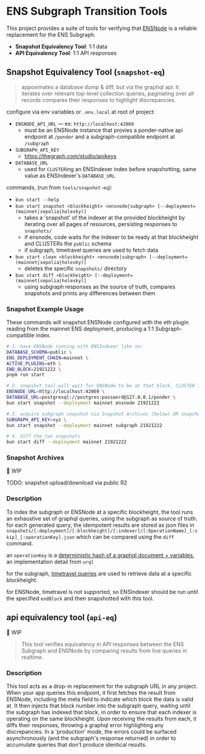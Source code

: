 # ENS Subgraph Transition Tools

This project provides a suite of tools for verifying that [ENSNode](https://github.com/namehash/ensnode) is a reliable replacement for the ENS Subgraph.

- **Snapshot Equivalency Tool**: 1:1 data
- **API Equivalency Tool**: 1:1 API responses

## Snapshot Equivalency Tool (`snapshot-eq`)

> appoximates a database dump & diff, but via the graphql api: it iterates over relevant top-level collection queries, paginating over all records compares their responses to highlight discrepancies.

configure via env variables or `.env.local` at root of project:
- `ENSNODE_API_URL` — ex: `http://localhost:42069`
  - must be an ENSNode instance that provies a ponder-native api endpoint at `/ponder` and a subgraph-compatible endpoint at `/subgraph`
- `SUBGRAPH_API_KEY`
  - https://thegraph.com/studio/apikeys
- `DATABASE_URL`
  - used for `CLUSTER`ing an ENSIndexer index before snapshotting, same value as ENSIndexer's `DATABASE_URL`

commands, (run from `tools/snapshot-eq`):
- `bun start --help`
- `bun start snapshot <blockheight> <ensnode|subgraph> [--deployment=(mainnet|sepolia|holesky)]`
  - takes a 'snapshot' of the indexer at the provided blockheight by iterating over all pages of resources, persisting responses to `snapshots/`
  - if ensnode, code waits for the indexer to be ready at that blockheight and CLUSTERs the `public` schema
  - if subgraph, timetravel queries are used to fetch data
- `bun start clean <blockheight> <ensnode|subgraph> [--deployment=(mainnet|sepolia|holesky)]`
  - deletes the specific `snapshots/` directory
- `bun start diff <blockheight> [--deployment=(mainnet|sepolia|holesky)]`
  - using subgraph responses as the source of truth, compares snapshots and prints any differences between them

### Snapshot Example Usage

These commands will snapshot ENSNode configured with the eth plugin reading from the mainnet ENS deployment, producing a 1:1 Subgraph-compatible index.

```bash
# 1. have ENSNode running with ENSIndexer like so:
DATABASE_SCHEMA=public \
ENS_DEPLOYMENT_CHAIN=mainnet \
ACTIVE_PLUGINS=eth \
END_BLOCK=21921222 \
pnpm run start

# 2. snapshot tool will wait for ENSNode to be at that block, CLUSTER it, and snapshot it
ENSNODE_URL=http://localhost:42069 \
DATABASE_URL=postgresql://postgres:password@127.0.0.1/ponder \
bun start snapshot --deployment mainnet ensnode 21921222

# 3. acquire subgraph snapshot via Snapshot Archives (below) OR snapshot it yourself:
SUBGRAPH_API_KEY=xyz \
bun start snapshot --deployment mainnet subgraph 21921222

# 4. diff the two snapshots
bun start diff --deployment mainnet 21921222
```

### Snapshot Archives

🚧 WIP

TODO: snapshot upload/download via public R2

### Description

To index the subgraph or ENSNode at a specific blockheight, the tool runs an exhaustive set of graphql queries, using the subgraph as source of truth. for each generated query, the idempotent results are stored as json files in `snapshots/[:deployment]/[:blockheight]/[:indexer]/[:OperationName]_[:skip]_[:operationKey].json` which can be compared using the `diff` command.

an `operationKey` is a [deterministic hash of a graphql document + variables](https://commerce.nearform.com/open-source/urql/docs/basics/document-caching/#operation-keys), an implementation detail from `urql`

for the subgraph, [timetravel queries](https://thegraph.com/docs/en/subgraphs/querying/graphql-api/#time-travel-queries) are used to retrieve data at a specific blockheight.

for ENSNode, timetravel is not supported, so ENSIndexer should be run until the specified `endBlock` and then snapshotted with this tool.

## api equivalency tool (`api-eq`)

🚧 WIP

> This tool verifies equivalency in API responses between the ENS Subgraph and ENSNode by comparing results from live queries in realtime.

### Description

This tool acts as a drop-in replacement for the subgraph URL in any project. When your app queries this endpoint, it first fetches the result from ENSNode, including the meta field to indicate which block the data is valid at. It then injects that block number into the subgraph query, waiting until the subgraph has indexed that block, in order to ensure that each indexer is operating on the same blockheight. Upon receiving the results from each, it diffs their responses, throwing a graphql error highlighting any discrepancies. In a 'production' mode, the errors could be surfaced asynchronously (and the subgraph's response returned) in order to accumulate queries that don't produce identical results.
